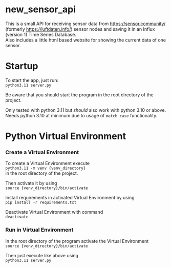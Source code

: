 # new_sensor_api

This is a small API for receiving sensor data from https://sensor.community/ (formerly https://luftdaten.info/) sensor
nodes and saving it in an Influx (version 1) Time Series Database.<br>
Also includes a little html based website for showing the current data of one sensor.

# Startup

To start the app, just run: <br>
`python3.11 server.py`

Be aware that you should start the program in the root directory of the project.

Only tested with python 3.11 but _should_ also work with python 3.10 or above.<br>
Needs python 3.10 at minimum due to usage of `match case` functionality.

# Python Virtual Environment

### Create a Virtual Environment

To create a Virtual Environment execute <br>
`python3.11 -m venv {venv_directory}` <br>
in the root directory of the project.

Then activate it by using <br>
`source {venv_directory}/bin/activate`

Install requirements in activated Virtual Environment by using <br>
`pip install -r requirements.txt`

Deactivate Virtual Environment with command <br>
`deactivate`

### Run in Virtual Environment

In the root directory of the program activate the Virtual Environment <br>
`source {venv_directory}/bin/activate`

Then just execute like above using <br>
`python3.11 server.py`